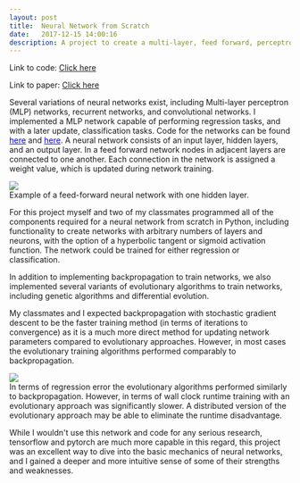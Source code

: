 ```yaml
---
layout: post
title:  Neural Network from Scratch
date:   2017-12-15 14:00:16
description: A project to create a multi-layer, feed forward, perceptron network capable of regression and classification. In addition to backpropagation, the networks can be trained via several variants of evolutionary algorithms. 
---
```


Link to code: <a target="_blank" href="https://bitbucket.org/jsene/ga_evolve_mlp/src/master/">Click here</a>

Link to paper: <a target="_blank" href="{{ site.baseurl }}/assets/pdf/ml-project3-final.pdf">Click here</a>

Several variations of neural networks exist, including Multi-layer perceptron (MLP) networks, 
recurrent networks, and convolutional networks. I implemented a MLP network capable of performing 
regression tasks, and with a later update, classification tasks. Code for the networks can be found 
<a style="color:Blue;" target="_blank" href="https://bitbucket.org/jsene/neural-network">here</a> and
<a style="color:Blue;" target="_blank" href="https://bitbucket.org/jsene/ga_evolve_mlp">here</a>.
A neural network consists of an input layer, hidden layers, and an output layer. In a feed forward network nodes in adjacent layers are connected to one another. Each connection in the network is assigned a weight value, which is updated during network training. 

<div class="img_row">
    <img class="col seven" src="{{ site.baseurl }}/assets/img/NeuralNetwork.png">
</div>

<div class="col ten caption">
    Example of a feed-forward neural network with one hidden layer. 
</div>

For this project myself and two of my classmates programmed all of the components required for a neural network from scratch in Python, including functionality to create networks with arbitrary numbers of layers and neurons, with the option of a hyperbolic tangent or sigmoid activation function. The network could be trained for either regression or classification. 

In addition to implementing backpropagation to train networks, we also implemented several variants of evolutionary algorithms to train networks, including genetic algorithms and differential evolution. 

My classmates and I expected backpropagation with stochastic gradient descent to be the faster training method (in terms of iterations to convergence) as it is a much more direct method for updating network parameters compared to evolutionary approaches. However, in most cases the evolutionary training algorithms performed comparably to backpropagation. 

<div class="img_row">
    <img class="col seven" src="{{ site.baseurl }}/assets/img/concrete.jpg">
</div>

<div class="col ten caption">
    In terms of regression error the evolutionary algorithms performed similarly to backpropagation. However, in terms of wall clock runtime training with an evolutionary approach was significantly slower. A distributed version of the evolutionary approach may be able to eliminate the runtime disadvantage. 
</div>

While I wouldn't use this network and code for any serious research, tensorflow and pytorch are much more capable in this regard, this project was an excellent way to dive into the basic mechanics of neural networks, and I gained a deeper and more intuitive sense of some of their strengths and weaknesses. 